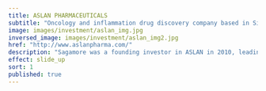 ```yaml
---
title: ASLAN PHARMACEUTICALS
subtitle: "Oncology and inflammation drug discovery company based in Singapore, Taipei and Shanghai"
image: images/investment/aslan_img.jpg
inversed_image: images/investment/aslan_img2.jpg
href: "http://www.aslanpharma.com/"
description: "Sagamore was a founding investor in ASLAN in 2010, leading the Series A investment alongside its affiliate fund BV Healthcare.  The Series B financing was led by Shanghai-based Cenova Ventures with participation from Morningside Group and Taiwan-based XinChen Ventures followed by a Series C led by Singapore-based Temasek."
effect: slide_up
sort: 1
published: true
---
```


